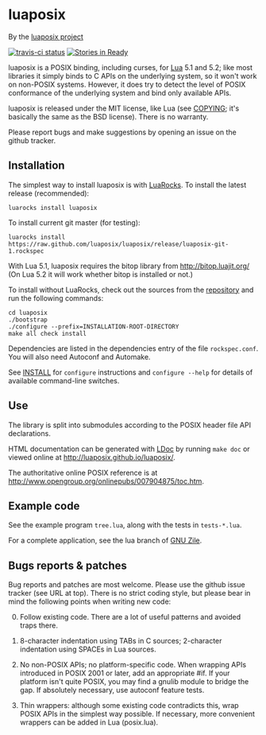 luaposix
========

By the [luaposix project][GitHub]

[![travis-ci status](https://secure.travis-ci.org/luaposix/luaposix.png?branche=master)](http://travis-ci.org/luaposix/luaposix/builds)
[![Stories in Ready](https://badge.waffle.io/luaposix/luaposix.png?label=ready&title=Ready)](https://waffle.io/luaposix/luaposix)

luaposix is a POSIX binding, including curses, for [Lua] 5.1 and 5.2;
like most libraries it simply binds to C APIs on the underlying
system, so it won't work on non-POSIX systems. However, it does try
to detect the level of POSIX conformance of the underlying system and
bind only available APIs.

luaposix is released under the MIT license, like Lua (see [COPYING];
it's basically the same as the BSD license). There is no warranty.

Please report bugs and make suggestions by opening an issue on the
github tracker.

Installation
------------

The simplest way to install luaposix is with [LuaRocks]. To install the
latest release (recommended):

    luarocks install luaposix

To install current git master (for testing):

    luarocks install https://raw.github.com/luaposix/luaposix/release/luaposix-git-1.rockspec

With Lua 5.1, luaposix requires the bitop library from http://bitop.luajit.org/
(On Lua 5.2 it will work whether bitop is installed or not.)

To install without LuaRocks, check out the sources from the
[repository][GitHub] and run the following commands:

    cd luaposix
    ./bootstrap
    ./configure --prefix=INSTALLATION-ROOT-DIRECTORY
    make all check install

Dependencies are listed in the dependencies entry of the file
`rockspec.conf`. You will also need Autoconf and Automake.

See [INSTALL] for `configure` instructions and `configure --help`
for details of available command-line switches.

Use
---

The library is split into submodules according to the POSIX header file
API declarations.

HTML documentation can be generated with [LDoc] by running `make doc`
or viewed online at <http://luaposix.github.io/luaposix/>.

The authoritative online POSIX reference is at
<http://www.opengroup.org/onlinepubs/007904875/toc.htm>.

Example code
------------

See the example program `tree.lua`, along with the tests in
`tests-*.lua`.

For a complete application, see the lua branch of [GNU Zile].

Bugs reports & patches
----------------------

Bug reports and patches are most welcome. Please use the github issue
tracker (see URL at top). There is no strict coding style, but please
bear in mind the following points when writing new code:

0. Follow existing code. There are a lot of useful patterns and
   avoided traps there.

1. 8-character indentation using TABs in C sources; 2-character
   indentation using SPACEs in Lua sources.

2. No non-POSIX APIs; no platform-specific code. When wrapping APIs
   introduced in POSIX 2001 or later, add an appropriate #if. If your
   platform isn't quite POSIX, you may find a gnulib module to bridge
   the gap. If absolutely necessary, use autoconf feature tests.

3. Thin wrappers: although some existing code contradicts this, wrap
   POSIX APIs in the simplest way possible. If necessary, more
   convenient wrappers can be added in Lua (posix.lua).


[Lua]: http://www.lua.org/
[GitHub]: https://github.com/luaposix/luaposix
[LuaRocks]: http://www.luarocks.org "Lua package manager"
[LDoc]: https://github.com/stevedonovan/LDoc "Lua documentation generator"
[COPYING]: https://raw.github.com/luaposix/luaposix/release/COPYING
[INSTALL]: https://raw.github.com/luaposix/luaposix/release/INSTALL
[GNU Zile]: http://git.savannah.gnu.org/cgit/zile.git/log/?h=lua "A cut-down Emacs clone"
